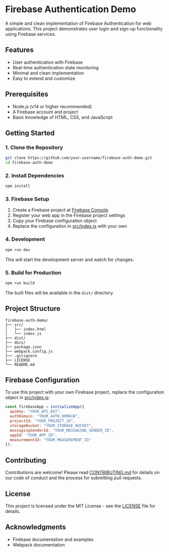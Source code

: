 # Firebase Authentication Demo

A simple and clean implementation of Firebase Authentication for web applications. This project demonstrates user login and sign-up functionality using Firebase services.

## Features

- User authentication with Firebase
- Real-time authentication state monitoring
- Minimal and clean implementation
- Easy to extend and customize

## Prerequisites

- Node.js (v14 or higher recommended)
- A Firebase account and project
- Basic knowledge of HTML, CSS, and JavaScript

## Getting Started

### 1. Clone the Repository

```bash
git clone https://github.com/your-username/firebase-auth-demo.git
cd firebase-auth-demo
```

### 2. Install Dependencies

```bash
npm install
```

### 3. Firebase Setup

1. Create a Firebase project at [Firebase Console](https://console.firebase.google.com/)
2. Register your web app in the Firebase project settings
3. Copy your Firebase configuration object
4. Replace the configuration in [src/index.js](file:///d:/firebase/src/index.js) with your own

### 4. Development

```bash
npm run dev
```

This will start the development server and watch for changes.

### 5. Build for Production

```bash
npm run build
```

The built files will be available in the `dist/` directory.

## Project Structure

```
firebase-auth-demo/
├── src/
│   ├── index.html
│   └── index.js
├── dist/
├── docs/
├── package.json
├── webpack.config.js
├── .gitignore
├── LICENSE
└── README.md
```

## Firebase Configuration

To use this project with your own Firebase project, replace the configuration object in [src/index.js](file:///d:/firebase/src/index.js):

```javascript
const firebaseApp = initializeApp({
  apiKey: "YOUR_API_KEY",
  authDomain: "YOUR_AUTH_DOMAIN",
  projectId: "YOUR_PROJECT_ID",
  storageBucket: "YOUR_STORAGE_BUCKET",
  messagingSenderId: "YOUR_MESSAGING_SENDER_ID",
  appId: "YOUR_APP_ID",
  measurementId: "YOUR_MEASUREMENT_ID"
});
```

## Contributing

Contributions are welcome! Please read [CONTRIBUTING.md](file://d:\firebase\CONTRIBUTING.md) for details on our code of conduct and the process for submitting pull requests.

## License

This project is licensed under the MIT License - see the [LICENSE](file://d:\firebase\LICENSE) file for details.

## Acknowledgments

- Firebase documentation and examples
- Webpack documentation